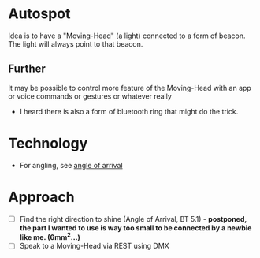 # Autospot

Idea is to have a "Moving-Head" (a light) connected to a form of beacon. The light will always point to that beacon.

## Further

It may be possible to control more feature of the Moving-Head with an app or voice commands or gestures or whatever really

* I heard there is also a form of bluetooth ring that might do the trick.

# Technology

* For angling, see [angle of arrival](./aoa/README.md)

# Approach

- [ ] Find the right direction to shine (Angle of Arrival, BT 5.1) -
**postponed, the part I wanted to use is way too small to be connected by a newbie like me. (6mm<sup>2</sup>...)**
- [ ] Speak to a Moving-Head via REST using DMX
